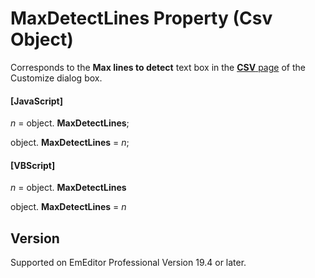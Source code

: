 # MaxDetectLines Property (Csv Object)

Corresponds to the **Max lines to detect** text box in the [**CSV** page](../../dlg/customize/csv/index) of the Customize dialog box.

#### \[JavaScript\]

_n_ = object. **MaxDetectLines**;

object. **MaxDetectLines** = _n_;

#### \[VBScript\]

_n_ = object. **MaxDetectLines**

object. **MaxDetectLines** = _n_

## Version

Supported on EmEditor Professional Version 19.4 or later.